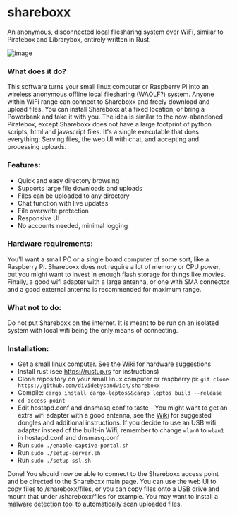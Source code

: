 # shareboxx
An anonymous, disconnected local filesharing system over WiFi, similar to Piratebox and Librarybox, entirely written in Rust.

![image](https://github.com/dividebysandwich/shareboxx/assets/23048489/72fe97a9-5345-4e76-8d25-debd9dac55bd)

### What does it do?

This software turns your small linux computer or Raspberry Pi into an wireless anonymous offline local filesharing (WAOLF?) system. Anyone within WiFi range can connect to Shareboxx and freely download and upload files. You can install Shareboxx at a fixed location, or bring a Powerbank and take it with you. The idea is similar to the now-abandoned Piratebox, except Shareboxx does not have a large footprint of python scripts, html and javascript files. It's a single executable that does everything: Serving files, the web UI with chat, and accepting and processing uploads.

### Features:
- Quick and easy directory browsing
- Supports large file downloads and uploads
- Files can be uploaded to any directory
- Chat function with live updates
- File overwrite protection
- Responsive UI
- No accounts needed, minimal logging

### Hardware requirements:

You'll want a small PC or a single board computer of some sort, like a Raspberry Pi. Shareboxx does not require a lot of memory or CPU power, but you might want to invest in enough flash storage for things like movies. Finally, a good wifi adapter with a large antenna, or one with SMA connector and a good external antenna is recommended for maximum range.

### What not to do:

Do not put Shareboxx on the internet. It is meant to be run on an isolated system with local wifi being the only means of connecting.

### Installation:

- Get a small linux computer. See the [Wiki](https://github.com/dividebysandwich/shareboxx/wiki) for hardware suggestions
- Install rust (see https://rustup.rs for instructions)
- Clone repository on your small linux computer or raspberry pi: ```git clone https://github.com/dividebysandwich/shareboxx```
- Compile: ```cargo install cargo-leptos&&cargo leptos build --release```
- ```cd access-point```
- Edit hostapd.conf and dnsmasq.conf to taste - You might want to get an extra wifi adapter with a good antenna, see the [Wiki](https://github.com/dividebysandwich/shareboxx/wiki) for suggested dongles and additional instructions. If you decide to use an USB wifi adapter instead of the built-in Wifi, remember to change ```wlan0``` to ```wlan1``` in hostapd.conf and dnsmasq.conf
- Run ```sudo ./enable-captive-portal.sh```
- Run ```sudo ./setup-server.sh```
- Run ```sudo ./setup-ssl.sh```

Done! You should now be able to connect to the Shareboxx access point and be directed to the Shareboxx main page. You can use the web UI to copy files to /shareboxx/files, or you can copy files onto a USB drive and mount that under /shareboxx/files for example.
You may want to install a [malware detection tool](https://github.com/dividebysandwich/shareboxx/wiki/How-to-set-up-a-malware-scanner-to-automatically-scan-uploads) to automatically scan uploaded files.
